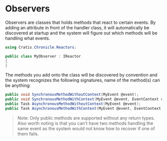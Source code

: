# Observers

Observers are classes that holds methods that react to certain events.
By adding an attribute in front of the handler class, it will automatically be discovered at startup and
the system will figure out which methods will be handling what events.

```csharp
using Cratis.Chronicle.Reactors;

public class MyObserver : IReactor
{
}
```

The methods you add onto the class will be discovered by convention and the system recognizes the following
signatures, name of the method(s) can be anything:

```csharp
public void SynchronousMethodWithoutContext(MyEvent @event);
public void SynchronousMethodWithContext(MyEvent @event, EventContext context);
public Task AsynchronousMethodWithoutContext(MyEvent @event);
public Task AsynchronousMethodWithContext(MyEvent @event, EventContext context);
```

> Note: Only public methods are supported without any return types. Also worth noting is that you can't have
> two methods handling the same event as the system would not know how to recover if one of them fails.
